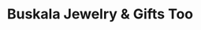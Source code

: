 ---
title: "Buskala Jewelry & Gifts Too"
url: /cloquet/buskala-jewelry-and-gifts-too/
shop: jewelry
---